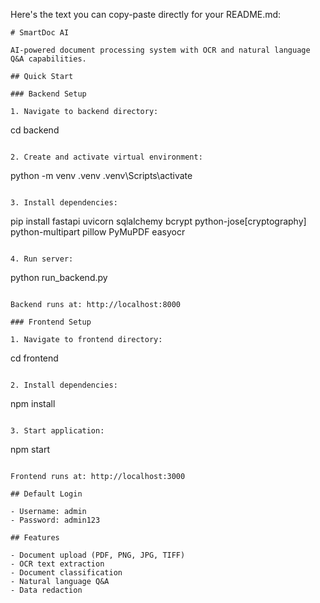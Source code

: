 Here's the text you can copy-paste directly for your README.md:

```
# SmartDoc AI

AI-powered document processing system with OCR and natural language Q&A capabilities.

## Quick Start

### Backend Setup

1. Navigate to backend directory:
```
cd backend
```

2. Create and activate virtual environment:
```
python -m venv .venv
.venv\Scripts\activate
```

3. Install dependencies:
```
pip install fastapi uvicorn sqlalchemy bcrypt python-jose[cryptography] python-multipart pillow PyMuPDF easyocr
```

4. Run server:
```
python run_backend.py
```

Backend runs at: http://localhost:8000

### Frontend Setup

1. Navigate to frontend directory:
```
cd frontend
```

2. Install dependencies:
```
npm install
```

3. Start application:
```
npm start
```

Frontend runs at: http://localhost:3000

## Default Login

- Username: admin
- Password: admin123

## Features

- Document upload (PDF, PNG, JPG, TIFF)
- OCR text extraction
- Document classification
- Natural language Q&A
- Data redaction
```
